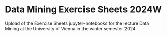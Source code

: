 # Data Mining Exercise Sheets 2024W
Upload of the Exercise Sheets jupyter-notebooks for the lecture Data Mining at the University of Vienna in the winter semester 2024.
